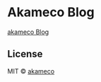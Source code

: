 # Akameco Blog

[akameco Blog](https://akameco.github.io/blog/)



## License

MIT © [akameco](http://akameco.github.io)
